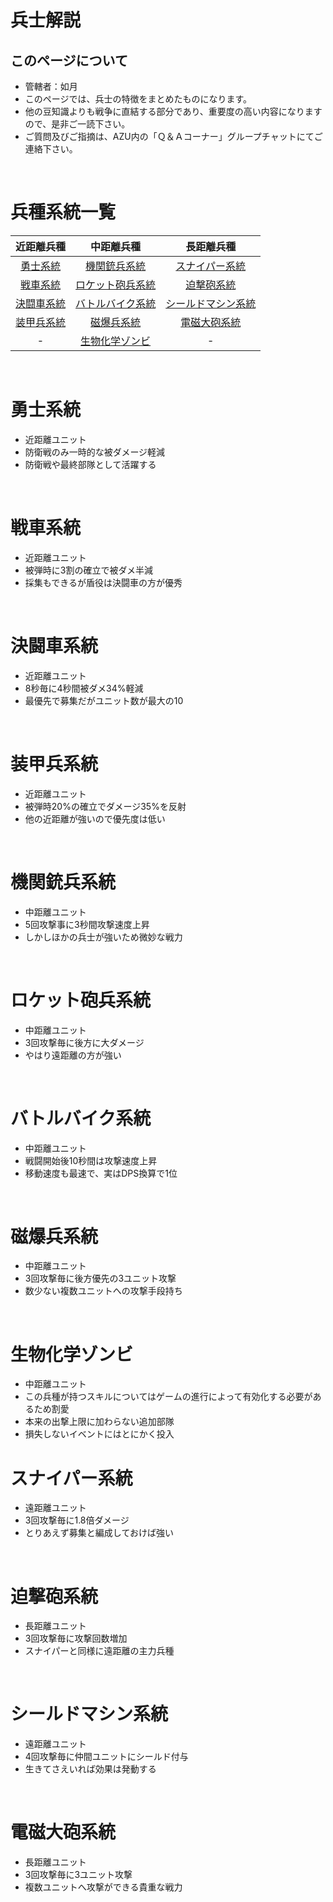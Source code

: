 # 兵士解説

## このページについて
- 管轄者：如月
- このページでは、兵士の特徴をまとめたものになります。
- 他の豆知識よりも戦争に直結する部分であり、重要度の高い内容になりますので、是非ご一読下さい。
- ご質問及びご指摘は、AZU内の「Ｑ＆Ａコーナー」グループチャットにてご連絡下さい。

<br>

# 兵種系統一覧

|近距離兵種|中距離兵種|長距離兵種|
|:----:|:----:|:----:|
|[勇士系統](#Infantry)|[機関銃兵系統](#Gunner)|[スナイパー系統](#Sniper)|
|[戦車系統](#Tank)|[ロケット砲兵系統](#RocketLauncher)|[迫撃砲系統](#Cannon)|
|[決闘車系統](#Shredder)|[バトルバイク系統](#Biker)|[シールドマシン系統](#Shielder)|
|[装甲兵系統](#ArmoredSoldier)|[磁爆兵系統](#StormTrooper)|[電磁大砲系統](#EMPCannon)|
|-|[生物化学ゾンビ](#Zombie)|-|

<br>

# <div id="Infantry">勇士系統</div>
- 近距離ユニット
- 防衛戦のみ一時的な被ダメージ軽減
- 防衛戦や最終部隊として活躍する

<br>

# <div id="Tank">戦車系統</div>
- 近距離ユニット
- 被弾時に3割の確立で被ダメ半減
- 採集もできるが盾役は決闘車の方が優秀

<br>

# <div id="Shredder">決闘車系統</div>
- 近距離ユニット
- 8秒毎に4秒間被ダメ34%軽減
- 最優先で募集だがユニット数が最大の10

<br>

# <div id="ArmoredSoldier">装甲兵系統</div>
- 近距離ユニット
- 被弾時20%の確立でダメージ35%を反射
- 他の近距離が強いので優先度は低い

<br>

# <div id="Gunner">機関銃兵系統</div>
- 中距離ユニット
- 5回攻撃事に3秒間攻撃速度上昇
- しかしほかの兵士が強いため微妙な戦力

<br>

# <div id="RocketLauncher">ロケット砲兵系統</div>
- 中距離ユニット
- 3回攻撃毎に後方に大ダメージ
- やはり遠距離の方が強い

<br>

# <div id="Biker">バトルバイク系統</div>
- 中距離ユニット
- 戦闘開始後10秒間は攻撃速度上昇
- 移動速度も最速で、実はDPS換算で1位

<br>

# <div id="StormTrooper">磁爆兵系統</div>
- 中距離ユニット
- 3回攻撃毎に後方優先の3ユニット攻撃
- 数少ない複数ユニットへの攻撃手段持ち

<br>

# <div id="Zombie">生物化学ゾンビ</div>
- 中距離ユニット
- この兵種が持つスキルについてはゲームの進行によって有効化する必要があるため割愛
- 本来の出撃上限に加わらない追加部隊
- 損失しないイベントにはとにかく投入

# <div id="Sniper">スナイパー系統</div>
- 遠距離ユニット
- 3回攻撃毎に1.8倍ダメージ
- とりあえず募集と編成しておけば強い

<br>

# <div id="Cannon">迫撃砲系統</div>
- 長距離ユニット
- 3回攻撃毎に攻撃回数増加
- スナイパーと同様に遠距離の主力兵種

<br>

# <div id="Shielder">シールドマシン系統</div>
- 遠距離ユニット
- 4回攻撃毎に仲間ユニットにシールド付与
- 生きてさえいれば効果は発動する

<br>

# <div id="EMPCannon">電磁大砲系統</div>
- 長距離ユニット
- 3回攻撃毎に3ユニット攻撃
- 複数ユニットへ攻撃ができる貴重な戦力
